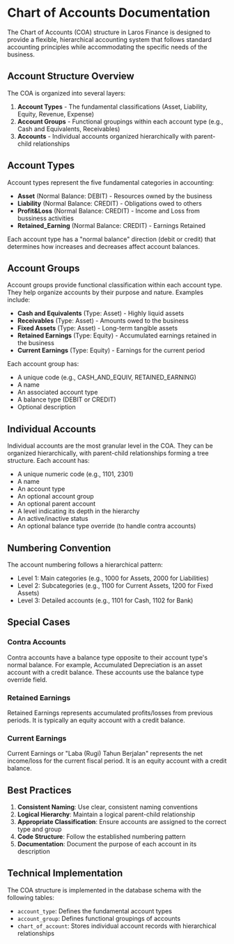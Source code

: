 # Chart of Accounts Documentation

The Chart of Accounts (COA) structure in Laros Finance is designed to provide a flexible, hierarchical accounting system that follows standard accounting principles while accommodating the specific needs of the business.

## Account Structure Overview

The COA is organized into several layers:

1. **Account Types** - The fundamental classifications (Asset, Liability, Equity, Revenue, Expense)
2. **Account Groups** - Functional groupings within each account type (e.g., Cash and Equivalents, Receivables)
3. **Accounts** - Individual accounts organized hierarchically with parent-child relationships

## Account Types

Account types represent the five fundamental categories in accounting:

- **Asset** (Normal Balance: DEBIT) - Resources owned by the business
- **Liability** (Normal Balance: CREDIT) - Obligations owed to others
- **Profit&Loss** (Normal Balance: CREDIT) - Income and Loss from bussiness activities
- **Retained_Earning** (Normal Balance: CREDIT) - Earnings Retained

Each account type has a "normal balance" direction (debit or credit) that determines how increases and decreases affect account balances.

## Account Groups

Account groups provide functional classification within each account type. They help organize accounts by their purpose and nature. Examples include:

- **Cash and Equivalents** (Type: Asset) - Highly liquid assets
- **Receivables** (Type: Asset) - Amounts owed to the business
- **Fixed Assets** (Type: Asset) - Long-term tangible assets
- **Retained Earnings** (Type: Equity) - Accumulated earnings retained in the business
- **Current Earnings** (Type: Equity) - Earnings for the current period

Each account group has:
- A unique code (e.g., CASH_AND_EQUIV, RETAINED_EARNING)
- A name
- An associated account type
- A balance type (DEBIT or CREDIT)
- Optional description

## Individual Accounts

Individual accounts are the most granular level in the COA. They can be organized hierarchically, with parent-child relationships forming a tree structure. Each account has:

- A unique numeric code (e.g., 1101, 2301)
- A name
- An account type
- An optional account group
- An optional parent account
- A level indicating its depth in the hierarchy
- An active/inactive status
- An optional balance type override (to handle contra accounts)

## Numbering Convention

The account numbering follows a hierarchical pattern:

- Level 1: Main categories (e.g., 1000 for Assets, 2000 for Liabilities)
- Level 2: Subcategories (e.g., 1100 for Current Assets, 1200 for Fixed Assets)
- Level 3: Detailed accounts (e.g., 1101 for Cash, 1102 for Bank)

## Special Cases

### Contra Accounts
Contra accounts have a balance type opposite to their account type's normal balance. For example, Accumulated Depreciation is an asset account with a credit balance. These accounts use the balance type override field.

### Retained Earnings
Retained Earnings represents accumulated profits/losses from previous periods. It is typically an equity account with a credit balance.

### Current Earnings
Current Earnings or "Laba (Rugi) Tahun Berjalan" represents the net income/loss for the current fiscal period. It is an equity account with a credit balance.

## Best Practices

1. **Consistent Naming**: Use clear, consistent naming conventions
2. **Logical Hierarchy**: Maintain a logical parent-child relationship
3. **Appropriate Classification**: Ensure accounts are assigned to the correct type and group
4. **Code Structure**: Follow the established numbering pattern
5. **Documentation**: Document the purpose of each account in its description

## Technical Implementation

The COA structure is implemented in the database schema with the following tables:

- `account_type`: Defines the fundamental account types
- `account_group`: Defines functional groupings of accounts
- `chart_of_account`: Stores individual account records with hierarchical relationships
